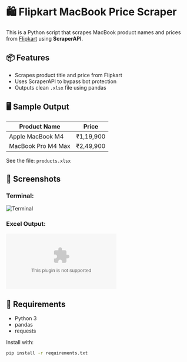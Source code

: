 # 🛍️ Flipkart MacBook Price Scraper

This is a Python script that scrapes MacBook product names and prices from [Flipkart](https://www.flipkart.com/) using **ScraperAPI**.

## 📦 Features
- Scrapes product title and price from Flipkart
- Uses ScraperAPI to bypass bot protection
- Outputs clean `.xlsx` file using pandas

## 🖥️ Sample Output

| Product Name        | Price     |
|---------------------|-----------|
| Apple MacBook M4    | ₹1,19,900 |
| MacBook Pro M4 Max  | ₹2,49,900 |

See the file: `products.xlsx`

## 📸 Screenshots

### Terminal:
![Terminal]([screenshots/terminal_run.png](https://github.com/SaurabhKr88/flipkart-price-tracker/blob/b0d6a3b547f2f5bcc432a04edcd26ba04e100ef4/screenshot.jpeg))

### Excel Output:
![Excel](macbook_prices.xlsx)

## 🔧 Requirements

- Python 3
- pandas
- requests

Install with:
```bash
pip install -r requirements.txt
